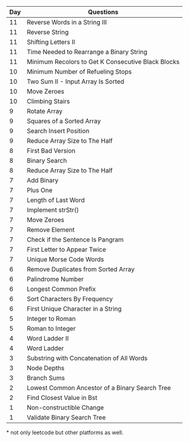 | Day | Questions |
| --- | ----------- |
|11|Reverse Words in a String III|
|11|Reverse String|
|11|Shifting Letters II|
|11|Time Needed to Rearrange a Binary String|
|11|Minimum Recolors to Get K Consecutive Black Blocks|
|10|Minimum Number of Refueling Stops|
|10|Two Sum II - Input Array Is Sorted|
|10|Move Zeroes|
|10|Climbing Stairs|
|9|Rotate Array|
|9|Squares of a Sorted Array|
|9|Search Insert Position|
|9|Reduce Array Size to The Half|
|8|First Bad Version|
|8|Binary Search|
|8|Reduce Array Size to The Half|
|7|Add Binary|
|7|Plus One|
|7|Length of Last Word|
|7|Implement strStr()|
|7|Move Zeroes|
|7|Remove Element|
|7|Check if the Sentence Is Pangram|
|7|First Letter to Appear Twice|
|7|Unique Morse Code Words|
|6|Remove Duplicates from Sorted Array|
|6|Palindrome Number|
|6|Longest Common Prefix|
|6|Sort Characters By Frequency|
|6|First Unique Character in a String|
|5|Integer to Roman|
|5|Roman to Integer|
|4|Word Ladder II|
|4|Word Ladder|
|3|Substring with Concatenation of All Words|
|3|Node Depths|
|3|Branch Sums|
|2|Lowest Common Ancestor of a Binary Search Tree|
|2|Find Closest Value in Bst|
|1|Non-constructible Change|
|1|Validate Binary Search Tree|


\* not only leetcode but other platforms as well.
